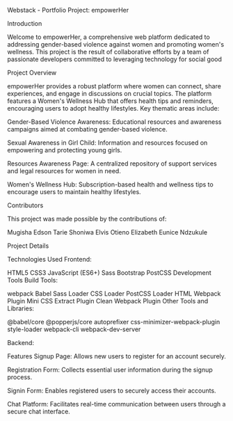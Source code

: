 Webstack - Portfolio Project: empowerHer

Introduction

Welcome to empowerHer, a comprehensive web platform dedicated to addressing gender-based violence against women and promoting women's wellness. 
This project is the result of collaborative efforts by a team of passionate developers committed to leveraging technology for social good

Project Overview

empowerHer provides a robust platform where women can connect, share experiences, and engage in discussions on crucial topics. The platform features a Women's Wellness Hub that offers health tips and reminders, encouraging users to adopt healthy lifestyles. Key thematic areas include:

Gender-Based Violence Awareness: Educational resources and awareness campaigns aimed at combating gender-based violence.

Sexual Awareness in Girl Child: Information and resources focused on empowering and protecting young girls.

Resources Awareness Page: A centralized repository of support services and legal resources for women in need.

Women's Wellness Hub: Subscription-based health and wellness tips to encourage users to maintain healthy lifestyles.

Contributors

This project was made possible by the contributions of:

Mugisha Edson
Tarie Shoniwa
Elvis Otieno
Elizabeth Eunice Ndzukule

Project Details


Technologies Used
Frontend:

HTML5
CSS3
JavaScript (ES6+)
Sass
Bootstrap
PostCSS
Development Tools
Build Tools:

webpack
Babel
Sass Loader
CSS Loader
PostCSS Loader
HTML Webpack Plugin
Mini CSS Extract Plugin
Clean Webpack Plugin
Other Tools and Libraries:

@babel/core
@popperjs/core
autoprefixer
css-minimizer-webpack-plugin
style-loader
webpack-cli
webpack-dev-server

Backend:


Features
Signup Page: Allows new users to register for an account securely.

Registration Form: Collects essential user information during the signup process.

Signin Form: Enables registered users to securely access their accounts.

Chat Platform: Facilitates real-time communication between users through a secure chat interface.
